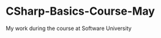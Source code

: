 CSharp-Basics-Course-May
========================

My work during the course at Software University
